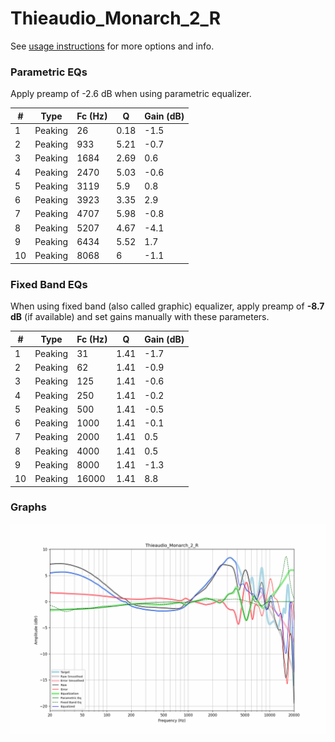 # Thieaudio_Monarch_2_R
See [usage instructions](https://github.com/jaakkopasanen/AutoEq#usage) for more options and info.

### Parametric EQs
Apply preamp of -2.6 dB when using parametric equalizer.

|   # | Type    |   Fc (Hz) |    Q |   Gain (dB) |
|-----|---------|-----------|------|-------------|
|   1 | Peaking |        26 | 0.18 |        -1.5 |
|   2 | Peaking |       933 | 5.21 |        -0.7 |
|   3 | Peaking |      1684 | 2.69 |         0.6 |
|   4 | Peaking |      2470 | 5.03 |        -0.6 |
|   5 | Peaking |      3119 | 5.9  |         0.8 |
|   6 | Peaking |      3923 | 3.35 |         2.9 |
|   7 | Peaking |      4707 | 5.98 |        -0.8 |
|   8 | Peaking |      5207 | 4.67 |        -4.1 |
|   9 | Peaking |      6434 | 5.52 |         1.7 |
|  10 | Peaking |      8068 | 6    |        -1.1 |

### Fixed Band EQs
When using fixed band (also called graphic) equalizer, apply preamp of **-8.7 dB** (if available) and set gains manually with these parameters.

|   # | Type    |   Fc (Hz) |    Q |   Gain (dB) |
|-----|---------|-----------|------|-------------|
|   1 | Peaking |        31 | 1.41 |        -1.7 |
|   2 | Peaking |        62 | 1.41 |        -0.9 |
|   3 | Peaking |       125 | 1.41 |        -0.6 |
|   4 | Peaking |       250 | 1.41 |        -0.2 |
|   5 | Peaking |       500 | 1.41 |        -0.5 |
|   6 | Peaking |      1000 | 1.41 |        -0.1 |
|   7 | Peaking |      2000 | 1.41 |         0.5 |
|   8 | Peaking |      4000 | 1.41 |         0.5 |
|   9 | Peaking |      8000 | 1.41 |        -1.3 |
|  10 | Peaking |     16000 | 1.41 |         8.8 |

### Graphs
![](./Thieaudio_Monarch_2_R.png)

